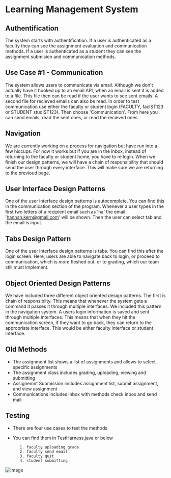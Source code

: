 # Learning Management System

## Authentification

The system starts with authentification. If a user is authenticated as a faculty they can see the assignment evaluation and communication methods. If a user is authenticated as a student they can see the assignment submision and communication methods.

## Use Case #1 - Communication

The system allows users to communicate via email. Although we don't actually have it hooked up to an email API, when an email is sent it is added to a file. This file then can be read if the user wants to see sent emails. A second file for recieved emails can also be read. In order to test communication use either the faculty or student login (FACULTY, facIST123 or STUDENT studIST123). Then choose 'Communication'. From here you can send emails, read the sent ones, or read the recieved ones.

## Navigation

We are currently working on a process for navigation but have run into a few hiccups. For now it works but if you are in the inbox, instead of returning to the faculty or student home, you have to re login. When we finish our design patterns, we will have a chain of responsibility that should send the user through every interface. This will make sure we are returning to the previoud page.

## User Interface Design Patterns

One of the user interface design patterns is autocomplete. You can find this in the communication section of the program. Whenever a user types in the first two letters of a recipient email such as 'ha' the email 'hannah.kern@gmail.com' will be shown. Then the user can select tab and the email is input.

## Tabs Design Pattern

One of the user interface design patterns is tabs. You can find this after the login screen. Here, users are able to navigate back to login, or proceed to communication, which is more fleshed out, or to grading, which our team still must implement.  

## Object Oriented Design Patterns

We have included three different object oriented design patterns. The first is chain of responsibilty. This means that whenever the system gets a command it passes it through multiple interfaces. We included this pattern in the navigation system. A users login information is saved and sent through multiple interfaces. This means that when they hit the communication screen, if they want to go back, they can return to the appropriate interface. This would be either faculty interface or student interface.

## Old Methods

- The assignment list shows a list of assignments and allows to select specific assignments
- The assignment class includes grading, uploading, viewing and submitting
- Assignemnt Submission includes assignment list, submit assignment, and view assignment
- Communications includes inbox with methods check inbox and send mail

## Testing

- There are four use cases to test the methods
- You can find them in TestHarness.java or below

         1. faculty uploading grade
         2. faculty send email
         3. faculty quit
         4. student submitting

![image](https://user-images.githubusercontent.com/54961655/194892456-7f54da67-cb8e-4565-99e4-01b037ea5099.png)

